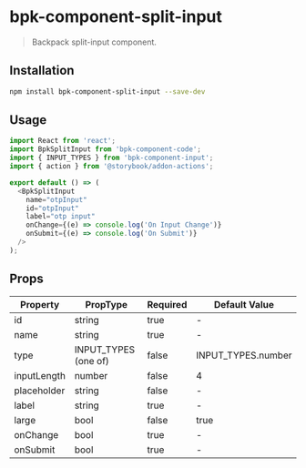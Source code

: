 # bpk-component-split-input

> Backpack split-input component.

## Installation

```sh
npm install bpk-component-split-input --save-dev
```

## Usage

```js
import React from 'react';
import BpkSplitInput from 'bpk-component-code';
import { INPUT_TYPES } from 'bpk-component-input';
import { action } from '@storybook/addon-actions';

export default () => (
  <BpkSplitInput
    name="otpInput"
    id="otpInput"
    label="otp input"
    onChange={(e) => console.log('On Input Change')}
    onSubmit={(e) => console.log('On Submit')}
  />
);
```

## Props


| Property         | PropType                   | Required            | Default Value            |
| ---------------- | -------------------------- | ------------------- | ------------------------ |
| id               | string                     | true                | -                        |
| name             | string                     | true                | -                        |
| type             | INPUT_TYPES (one of)       | false               | INPUT_TYPES.number       |
| inputLength      | number                     | false               | 4                        |
| placeholder      | string                     | false               | -                        |
| label            | string                     | true                | -                        |
| large            | bool                       | false               | true                     |
| onChange         | bool                       | true                | -                        |
| onSubmit         | bool                       | true                | -                        |
